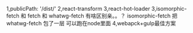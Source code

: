 1,publicPath: '/dist/'
2,react-transform
3,react-hot-loader
3,isomorphic-fetch 和 fetch 和 whatwg-fetch 有啥区别亲。。？
isomorphic-fetch 把 whatwg-fetch 包了一层 可以跑在node里面
4,webapck+gulp最佳方案
